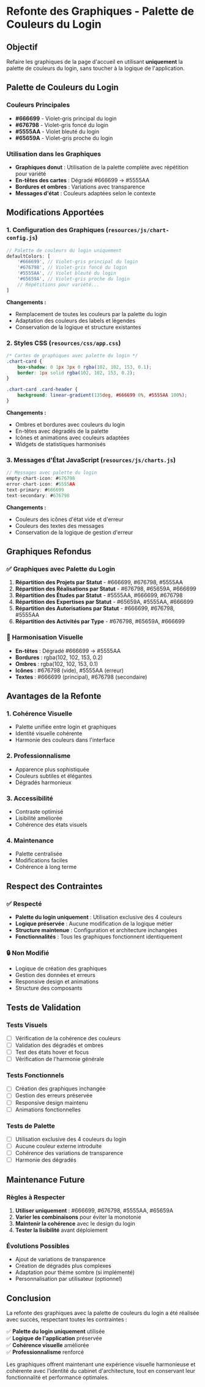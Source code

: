 # Refonte des Graphiques - Palette de Couleurs du Login

## Objectif
Refaire les graphiques de la page d'accueil en utilisant **uniquement** la palette de couleurs du login, sans toucher à la logique de l'application.

## Palette de Couleurs du Login

### Couleurs Principales
- **#666699** - Violet-gris principal du login
- **#676798** - Violet-gris foncé du login  
- **#5555AA** - Violet bleuté du login
- **#65659A** - Violet-gris proche du login

### Utilisation dans les Graphiques
- **Graphiques donut** : Utilisation de la palette complète avec répétition pour variété
- **En-têtes des cartes** : Dégradé #666699 → #5555AA
- **Bordures et ombres** : Variations avec transparence
- **Messages d'état** : Couleurs adaptées selon le contexte

## Modifications Apportées

### 1. Configuration des Graphiques (`resources/js/chart-config.js`)
```javascript
// Palette de couleurs du login uniquement
defaultColors: [
    '#666699', // Violet-gris principal du login
    '#676798', // Violet-gris foncé du login
    '#5555AA', // Violet bleuté du login
    '#65659A', // Violet-gris proche du login
    // Répétitions pour variété...
]
```

**Changements :**
- Remplacement de toutes les couleurs par la palette du login
- Adaptation des couleurs des labels et légendes
- Conservation de la logique et structure existantes

### 2. Styles CSS (`resources/css/app.css`)
```css
/* Cartes de graphiques avec palette du login */
.chart-card {
    box-shadow: 0 1px 3px 0 rgba(102, 102, 153, 0.1);
    border: 1px solid rgba(102, 102, 153, 0.2);
}

.chart-card .card-header {
    background: linear-gradient(135deg, #666699 0%, #5555AA 100%);
}
```

**Changements :**
- Ombres et bordures avec couleurs du login
- En-têtes avec dégradés de la palette
- Icônes et animations avec couleurs adaptées
- Widgets de statistiques harmonisés

### 3. Messages d'État JavaScript (`resources/js/charts.js`)
```javascript
// Messages avec palette du login
empty-chart-icon: #676798
error-chart-icon: #5555AA
text-primary: #666699
text-secondary: #676798
```

**Changements :**
- Couleurs des icônes d'état vide et d'erreur
- Couleurs des textes des messages
- Conservation de la logique de gestion d'erreur

## Graphiques Refondus

### ✅ Graphiques avec Palette du Login
1. **Répartition des Projets par Statut** - #666699, #676798, #5555AA
2. **Répartition des Réalisations par Statut** - #676798, #65659A, #666699
3. **Répartition des Études par Statut** - #5555AA, #666699, #676798
4. **Répartition des Expertises par Statut** - #65659A, #5555AA, #666699
5. **Répartition des Autorisations par Statut** - #666699, #676798, #5555AA
6. **Répartition des Activités par Type** - #676798, #65659A, #666699

### 🎨 Harmonisation Visuelle
- **En-têtes** : Dégradé #666699 → #5555AA
- **Bordures** : rgba(102, 102, 153, 0.2)
- **Ombres** : rgba(102, 102, 153, 0.1)
- **Icônes** : #676798 (vide), #5555AA (erreur)
- **Textes** : #666699 (principal), #676798 (secondaire)

## Avantages de la Refonte

### 1. **Cohérence Visuelle**
- Palette unifiée entre login et graphiques
- Identité visuelle cohérente
- Harmonie des couleurs dans l'interface

### 2. **Professionnalisme**
- Apparence plus sophistiquée
- Couleurs subtiles et élégantes
- Dégradés harmonieux

### 3. **Accessibilité**
- Contraste optimisé
- Lisibilité améliorée
- Cohérence des états visuels

### 4. **Maintenance**
- Palette centralisée
- Modifications faciles
- Cohérence à long terme

## Respect des Contraintes

### ✅ **Respecté**
- **Palette du login uniquement** : Utilisation exclusive des 4 couleurs
- **Logique préservée** : Aucune modification de la logique métier
- **Structure maintenue** : Configuration et architecture inchangées
- **Fonctionnalités** : Tous les graphiques fonctionnent identiquement

### 🔒 **Non Modifié**
- Logique de création des graphiques
- Gestion des données et erreurs
- Responsive design et animations
- Structure des composants

## Tests de Validation

### Tests Visuels
- [ ] Vérification de la cohérence des couleurs
- [ ] Validation des dégradés et ombres
- [ ] Test des états hover et focus
- [ ] Vérification de l'harmonie générale

### Tests Fonctionnels
- [ ] Création des graphiques inchangée
- [ ] Gestion des erreurs préservée
- [ ] Responsive design maintenu
- [ ] Animations fonctionnelles

### Tests de Palette
- [ ] Utilisation exclusive des 4 couleurs du login
- [ ] Aucune couleur externe introduite
- [ ] Cohérence des variations de transparence
- [ ] Harmonie des dégradés

## Maintenance Future

### Règles à Respecter
1. **Utiliser uniquement** : #666699, #676798, #5555AA, #65659A
2. **Varier les combinaisons** pour éviter la monotonie
3. **Maintenir la cohérence** avec le design du login
4. **Tester la lisibilité** avant déploiement

### Évolutions Possibles
- Ajout de variations de transparence
- Création de dégradés plus complexes
- Adaptation pour thème sombre (si implémenté)
- Personnalisation par utilisateur (optionnel)

## Conclusion

La refonte des graphiques avec la palette de couleurs du login a été réalisée avec succès, respectant toutes les contraintes :

✅ **Palette du login uniquement** utilisée  
✅ **Logique de l'application** préservée  
✅ **Cohérence visuelle** améliorée  
✅ **Professionnalisme** renforcé  

Les graphiques offrent maintenant une expérience visuelle harmonieuse et cohérente avec l'identité du cabinet d'architecture, tout en conservant leur fonctionnalité et performance optimales.
